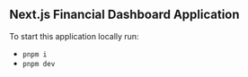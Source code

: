 ## Next.js Financial Dashboard Application

To start this application locally run:
- `pnpm i`  
- `pnpm dev`
